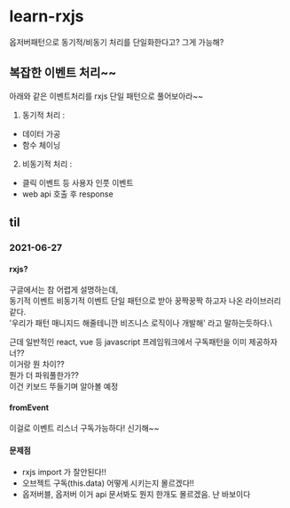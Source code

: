 # learn-rxjs
옵저버패턴으로 동기적/비동기 처리를 단일화한다고? 그게 가능해?

## 복잡한 이벤트 처리~~

아래와 같은 이벤트처리를 rxjs 단일 패턴으로 풀어보아라~~

1. 동기적 처리 : 
  * 데이터 가공
  * 함수 체이닝
2. 비동기적 처리 :
  * 클릭 이벤트 등 사용자 인풋 이벤트
  * web api 호출 후 response
  
## til

### 2021-06-27

#### rxjs?

구글에서는 참 어렵게 설명하는데,\
동기적 이벤트 비동기적 이벤트 단일 패턴으로 받아 꿍짝꿍짝 하고자 나온 라이브러리 같다.\
'우리가 패턴 매니지드 해줄테니깐 비즈니스 로직이나 개발해' 라고 말하는듯하다.\

근데 일반적인 react, vue 등 javascript 프레임워크에서 구독패턴을 이미 제공하자너??\
이거랑 뭔 차이??\
뭔가 더 파워풀한가??\
이건 키보드 뚜들기며 알아볼 예정

#### fromEvent

이걸로 이벤트 리스너 구독가능하다! 신기해~~

#### 문제점
* rxjs import 가 잘안된다!!
* 오브젝트 구독(this.data) 어떻게 시키는지 몰르겠다!!
* 옵저버블, 옵저버 이거 api 문서봐도 뭔지 한개도 몰르겠음. 난 바보이다